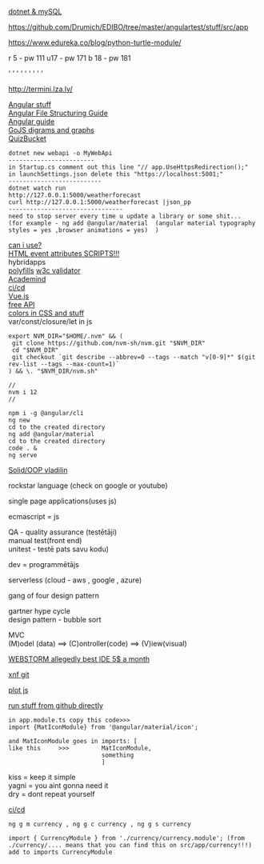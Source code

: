 [dotnet & mySQL](https://docs.microsoft.com/en-us/aspnet/core/tutorials/first-mvc-app/start-mvc?view=aspnetcore-3.1&tabs=visual-studio-code)



https://github.com/Drumich/EDIBO/tree/master/angulartest/stuff/src/app  

https://www.edureka.co/blog/python-turtle-module/  

r 5 - pw 111
u17 - pw 171
b 18 - pw 181



'
'
'
'
'
'
'
'
'


http://termini.lza.lv/






[Angular stuff](https://material.angular.io/components/categories)    
[Angular File Structuring Guide](https://angular.io/guide/file-structure)  
[Angular guide](https://code.tutsplus.com/tutorials/beginners-guide-to-angular-4-components--cms-29674)    
[GoJS digrams and graphs](https://gojs.net/latest/index.html)   
[QuizBucket](http://quizbucket.org/)   

```
dotnet new webapi -o MyWebApi
------------------------
in Startup.cs comment out this line "// app.UseHttpsRedirection();"
in launchSettings.json delete this "https://localhost:5001;"
--------------------------
dotnet watch run    
http://127.0.0.1:5000/weatherforecast       
curl http://127.0.0.1:5000/weatherforecast |json_pp   
--------------------------------
need to stop server every time u update a library or some shit...  (for example - ng add @angular/material  (angular material typography styles = yes ,browser animations = yes)  )   

```

[can i use?](https://caniuse.com/)    
[HTML event attributes SCRIPTS!!!](https://www.w3schools.com/tags/ref_eventattributes.asp)      
hybridapps    
[polyfills](https://en.wikipedia.org/wiki/Polyfill_(programming)) 
[w3c validator](https://validator.w3.org/)    
[Academind](https://www.youtube.com/c/Academind/videos)   
[ci/cd](https://en.wikipedia.org/wiki/CI/CD)    
[Vue.js](https://en.wikipedia.org/wiki/Vue.js)    
[free API](https://any-api.com/)    
[colors in CSS and stuff](https://developer.mozilla.org/en-US/docs/Web/HTML/Applying_color)   
var/const/closure/let   in js   
```
export NVM_DIR="$HOME/.nvm" && (
 git clone https://github.com/nvm-sh/nvm.git "$NVM_DIR"
 cd "$NVM_DIR"
 git checkout `git describe --abbrev=0 --tags --match "v[0-9]*" $(git rev-list --tags --max-count=1)`
) && \. "$NVM_DIR/nvm.sh"

//
nvm i 12
//
```


  
  

```
npm i -g @angular/cli   
ng new  
cd to the created directory   
ng add @angular/material   
cd to the created directory   
code . &    
ng serve    

```


[Solid/OOP vladilin](https://www.youtube.com/channel/UCg8ss4xW9jASrqWGP30jXiw)    

rockstar language (check on google or youtube)    

single page applications(uses js)   

ecmascript  = js    





QA - quality assurance (testētāji)  
manual test(front end)    
unitest - testē pats savu kodu)        



dev = programmētājs   
  


serverless (cloud - aws , google , azure)   

gang of four design pattern  
 
gartner hype cycle     
design pattern - bubble sort   

MVC  
(M)odel (data) ==> (C)ontroller(code) ==> (V)iew(visual)   

[WEBSTORM allegedly best IDE 5$ a month](https://www.jetbrains.com/webstorm/)  

[xnf git](https://github.com/xnf/edibo-angular)   

[plot js](https://plotly.com/javascript/)  

[run stuff from github directly](https://stackoverflow.com/questions/6551446/can-i-run-html-files-directly-from-github-instead-of-just-viewing-their-source)  



```
in app.module.ts copy this code>>> 
import {MatIconModule} from '@angular/material/icon'; 

and MatIconModule goes in imports: [
like this     >>>         MatIconModule,
                          something
                          ]
```




kiss = keep it simple  
yagni = you aint gonna need it  
dry = dont repeat yourself  

[ci/cd](https://en.wikipedia.org/wiki/CI/CD)  

```
ng g m currency , ng g c currency , ng g s currency
```



```
import { CurrencyModule } from './currency/currency.module'; (from ./currency/.... means that you can find this on src/app/currency!!!)
add to imports CurrencyModule
```
